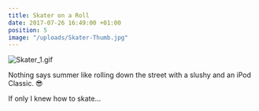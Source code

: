 ```yaml
---
title: Skater on a Roll
date: 2017-07-26 16:49:00 +01:00
position: 5
image: "/uploads/Skater-Thumb.jpg"
---
```


![Skater_1.gif](/uploads/Skater_1.gif)

Nothing says summer like rolling down the street with a slushy and an iPod Classic. 😎

If only I knew how to skate...